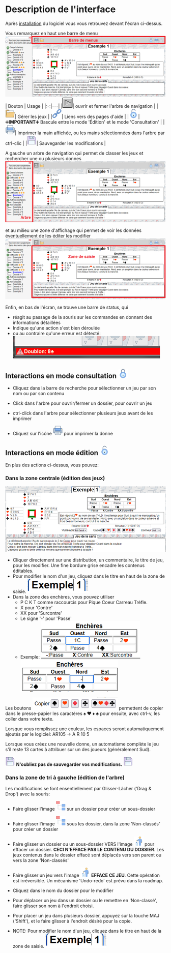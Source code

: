 # Description de l'interface

Après [installation](./install.md) du logiciel vous vous retrouvez devant l'écran ci-dessus.

Vous remarquez en haut une barre de menu
![Barres des menus](./doc/menus.png)
| Bouton | Usage |
|:-:|---|
|![Barres des menus](./images/arrow_d.png)| ouvrir et fermer l'arbre de navigation |
|![Barres des menus](./images/dossier.png)| Gérer les jeux |
|![Links](./images/link_30px.png)| Liens vers des pages d'aide |
|![Accès éditeur](./images/Unlock.png)| :heavy_plus_sign:**IMPORTANT**:heavy_plus_sign: Bascule entre le mode 'Édition' et le mode 'Consultation' |
|![Imprimer](./images/print_30px.png)| Imprimer la main affichée, ou les mains sélectionnées dans l'arbre par ctrl-clic |
|![Sauver](./images/save_30px.png)| Sauvegarder les modifications |

A gauche un arbre de navigation qui permet de classer les jeux et rechercher une ou plusieurs donnes
![Arbre](./doc/arbre.png)

et au milieu une zone d'affichage qui permet de voir les données éventuellement de les éditer les modifier
![Zone de saisie](./doc/saisie.png)

Enfin, en bas de l'écran, se trouve une barre de status, qui

-   réagit au passage de la souris sur les commandes en donnant des informations détaillées
-   Indique qu'une action s'est bien déroulée
-   ou au contraire qu'une erreur est détecté: ![Erreur](./doc/status.png)

## Interactions en mode consultation ![Mode consultation](./images/Lock.png)

-   Cliquez dans la barre de recherche pour sélectionner un jeu par son nom ou par son contenu

-   Click dans l'arbre pour ouvrir/fermer un dossier, pour ouvrir un jeu

-   ctrl-click dans l'arbre pour sélectionner plusieurs jeux avant de les imprimer

-   Cliquez sur l'icône ![Imprimer](./images/print_30px.png) pour imprimer la donne

## Interactions en mode édition ![Mode édition](./images/Unlock.png)

En plus des actions ci-dessus, vous pouvez:

### Dans la zone centrale (édition des jeux)

![Mode édition](./doc/editer.png)

-   Cliquer directement sur une distribution, un commentaire, le titre de jeu, pour les modifier. Une fine bordure grise encadre les contenus éditables.
-   Pour modifier le nom d'un jeu, cliquez dans le titre en haut de la zone de saisie. ![titre](./doc/titre.png)
-   Dans la zone des enchères, vous pouvez utiliser
    -   P C K T comme raccourcis pour Pique Coeur Carreau Trèfle.
    -   X pour 'Contre'
    -   XX pour 'Surcontre'
    -   Le signe '-' pour 'Passe'
    -   Exemple: ![Exemple 1](./doc/enchere1.png) ![Exemple 2](./doc/enchere2.png)

Les boutons ![Boutons](./doc/boutons.png) permettent de copier dans le presse-papier les caractères **♠ ♥ ♦ ♣** pour ensuite, avec ctrl-v, les coller dans votre texte.

Lorsque vous remplissez une couleur, les espaces seront automatiquement ajoutés par le logiciel: AR105 -> A R 10 5

Lorsque vous créez une nouvelle donne, un automatisme complète le jeu s'il reste 13 cartes à attribuer sur un des joueurs (généralement Sud).

![Sauver](./images/save_30px.png) **N'oubliez pas de sauvegarder vos modifications.** ![Sauver](./images/save_30px.png)

### Dans la zone de tri à gauche (édition de l'arbre)

Les modifications se font ensentiellement par Glisser-Lâcher ('Drag & Drop') avec la souris:

-   Faire glisser l'image ![Arborescence](./images/subtree.png) sur un dossier pour créer un sous-dossier

-   Faire glisser l'image ![Arborescence](./images/subtree.png) sous les dossier, dans la zone 'Non-classés' pour créer un dossier

-   Faire glisser un dossier ou un sous-dossier VERS l'image ![Poubelle](./images/trash_40px.png) pour effacer un dossier. **CECI N'EFFACE PAS LE CONTENU DU DOSSIER**. Les jeux contenus dans le dossier effacé sont déplacés vers son parent ou vers la zone 'Non-classés'

-   Faire glisser un jeu vers l'image ![Poubelle](./images/trash_40px.png) **EFFACE CE JEU**. Cette opération est irréversible. Un mécanisme 'Undo-redo' est prévu dans la roadmap.

-   Cliquez dans le nom du dossier pour le modifier

-   Pour déplacer un jeu dans un dossier ou le remettre en 'Non-classé', faire glisser son nom à l'endroit choisi.

-   Pour placer un jeu dans plusieurs dossier, appuyez sur la touche MAJ ('Shift'), et le faire glisser à l'endroit désiré pour la copie.

-   NOTE: Pour modifier le nom d'un jeu, cliquez dans le titre en haut de la zone de saisie. ![titre](./doc/titre.png)
